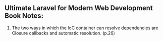 ## Ultimate Laravel for Modern Web Development Book Notes:

1. The two ways in which the IoC container
can resolve dependencies are Closure callbacks and automatic resolution. (p.26)




